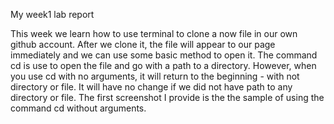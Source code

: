 My week1 lab report

This week we learn how to use terminal to clone a now file in our own github account. After we clone it, the file will appear to our page immediately and we can use some basic method to open it. 
The command cd is use to open the file and go with a path to a directory. However, when you use cd with no arguments, it will return to the beginning - with not directory or file. It will have no change if we did not have path to any directory or file. The first screenshot I provide is the the sample of using the command cd without arguments.
